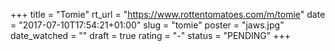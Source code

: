 +++
title = "Tomie"
rt_url = "https://www.rottentomatoes.com/m/tomie"
date = "2017-07-10T17:54:21+01:00"
slug = "tomie"
poster = "jaws.jpg"
date_watched = ""
draft = true
rating = "-"
status = "PENDING"
+++